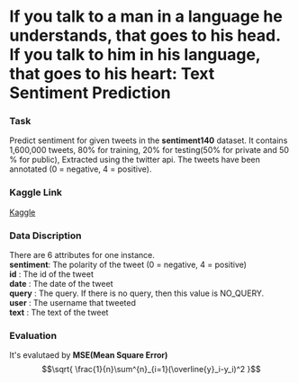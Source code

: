 # If you talk to a man in a language he understands, that goes to his head. If you talk to him in his language, that goes to his heart: Text Sentiment Prediction
### Task ###
Predict sentiment for given tweets in the **sentiment140**
dataset. It contains 1,600,000 tweets, 80% for training,
20% for testing(50% for private and 50 % for public),
Extracted using the twitter api. The tweets have been
annotated (0 = negative, 4 = positive).
### Kaggle Link ###
[Kaggle](https://ppt.cc/fUz2Jx "link")

### Data Discription ###
There are 6 attributes for one instance.<br>
**sentiment**: The polarity of the tweet (0 = negative, 4 = positive)<br>
**id**       : The id of the tweet<br>
**date**     : The date of the tweet<br>
**query**	 : The query. If there is no query, then this value is
NO_QUERY.<br>
**user**	 : The username that tweeted <br>
**text**	 : The text of the tweet <br>

### Evaluation ###
It's evalutaed by **MSE(Mean Square Error)**<br>
$$\sqrt{ \frac{1}{n}\sum^{n}_{i=1}(\overline{y}_i-y_i)^2 }$$